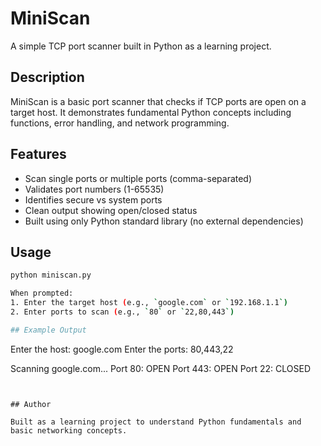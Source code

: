 # MiniScan

A simple TCP port scanner built in Python as a learning project.

## Description

MiniScan is a basic port scanner that checks if TCP ports are open on a target host. It demonstrates fundamental Python concepts including functions, error handling, and network programming.

## Features

- Scan single ports or multiple ports (comma-separated)
- Validates port numbers (1-65535)  
- Identifies secure vs system ports
- Clean output showing open/closed status
- Built using only Python standard library (no external dependencies)

## Usage

```bash
python miniscan.py

When prompted:
1. Enter the target host (e.g., `google.com` or `192.168.1.1`)
2. Enter ports to scan (e.g., `80` or `22,80,443`)

## Example Output
```
Enter the host: google.com
Enter the ports: 80,443,22

Scanning google.com...
Port 80: OPEN
Port 443: OPEN
Port 22: CLOSED
```


## Author

Built as a learning project to understand Python fundamentals and basic networking concepts.